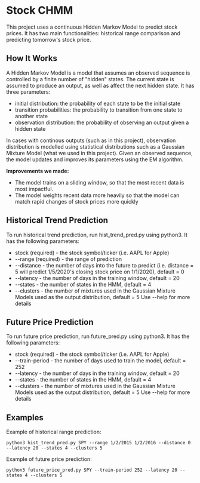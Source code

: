 # Stock CHMM
This project uses a continuous Hidden Markov Model to predict stock prices. It has two main functionalities: historical range comparison and predicting tomorrow's stock price.

## How It Works
A Hidden Markov Model is a model that assumes an observed sequence is controlled by a finite number of "hidden" states. The current state is assumed to produce an output, as well as affect the next hidden state. It has three parameters:
* initial distribution: the probability of each state to be the initial state
* transition probabilities: the probability to transition from one state to another state
* observation distribution: the probability of observing an output given a hidden state

In cases with continous outputs (such as in this project), observation distribution is modelled using statistical distributions such as a Gaussian Mixture Model (what we used in this project). Given an observed sequence, the model updates and improves its parameters using the EM algorithm.

**Improvements we made:**
* The model trains on a sliding window, so that the most recent data is most impactful.
* The model weights recent data more heavily so that the model can match rapid changes of stock prices more quickly

## Historical Trend Prediction
To run historical trend prediction, run hist_trend_pred.py using python3. It has the following parameters:
* stock (required) - the stock symbol/ticker (i.e. AAPL for Apple)
* --range (required) - the range of prediction
* --distance - the number of days into the future to predict (i.e. distance = 5 will predict 1/5/2020's closing stock price on 1/1/2020), default = 0
* --latency - the number of days in the training window, default = 20
* --states - the number of states in the HMM, default =  4
* --clusters - the number of mixtures used in the Gaussian Mixture Models used as the output distribution, default = 5
Use --help for more details

## Future Price Prediction
To run future price prediction, run future_pred.py using python3. It has the following parameters:
* stock (required) - the stock symbol/ticker (i.e. AAPL for Apple)
* --train-period - the number of days used to train the model, default = 252
* --latency - the number of days in the training window, default = 20
* --states - the number of states in the HMM, default = 4
* --clusters - the number of mixtures used in the Gaussian Mixture Models used as the output distribution, default = 5
Use --help for more details

## Examples
Example of historical range prediction:
```
python3 hist_trend_pred.py SPY --range 1/2/2015 1/2/2016 --distance 0 --latency 20 --states 4 --clusters 5
```
Example of future price prediction:
```
python3 future_price_pred.py SPY --train-period 252 --latency 20 --states 4 --clusters 5
```
